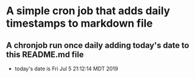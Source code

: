 A simple cron job that adds daily timestamps to markdown file
============================================================
## A chronjob run once daily adding today's date to this README.md file
* today's date is Fri Jul  5 21:12:14 MDT 2019
